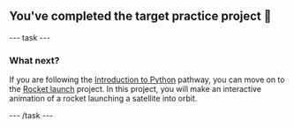 <h2 class="c-project-heading--task">You've completed the target practice project 🎉</h2>

--- task ---

<h3 class="c-project-heading--task">What next?</h3>

If you are following the [Introduction to Python](https://projects.raspberrypi.org/en/raspberrypi/python-intro) pathway, you can move on to the [Rocket launch](https://projects.raspberrypi.org/en/projects/rocket-launch) project. In this project, you will make an interactive animation of a rocket launching a satellite into orbit. 

--- /task ---